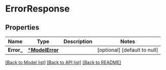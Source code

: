 # ErrorResponse

## Properties
Name | Type | Description | Notes
------------ | ------------- | ------------- | -------------
**Error_** | [***ModelError**](error.md) |  | [optional] [default to null]

[[Back to Model list]](../README.md#documentation-for-models) [[Back to API list]](../README.md#documentation-for-api-endpoints) [[Back to README]](../README.md)


